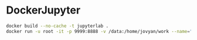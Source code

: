 # DockerJupyter

```sh
docker build --no-cache -t jupyterlab .
docker run -u root -it -p 9999:8888 -v /data:/home/jovyan/work --name="jupyterlab" jupyterlab &
```
